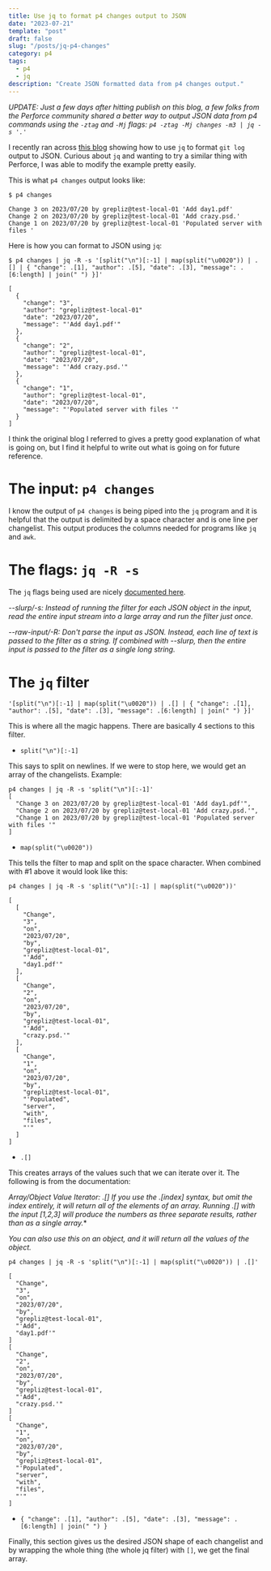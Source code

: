 ```yaml
---
title: Use jq to format p4 changes output to JSON
date: "2023-07-21"
template: "post"
draft: false
slug: "/posts/jq-p4-changes"
category: p4
tags:
  - p4
  - jq
description: "Create JSON formatted data from p4 changes output."
---
```

*UPDATE: Just a few days after hitting publish on this blog, a few folks from the Perforce community shared a better way to output JSON data from p4 commands using the `-ztag` and `-Mj` flags: `p4 -ztag -Mj changes -m3 | jq -s '.'`*

I recently ran across [this blog](https://til.simonwillison.net/jq/git-log-json) showing how to use `jq` to format `git log` output to JSON.  Curious about `jq` and wanting to try a similar thing with Perforce, I was able to modify the example pretty easily.

This is what `p4 changes` output looks like:

```
$ p4 changes

Change 3 on 2023/07/20 by grepliz@test-local-01 'Add day1.pdf'
Change 2 on 2023/07/20 by grepliz@test-local-01 'Add crazy.psd.'
Change 1 on 2023/07/20 by grepliz@test-local-01 'Populated server with files '
```

Here is how you can format to JSON using `jq`:

```
$ p4 changes | jq -R -s '[split("\n")[:-1] | map(split("\u0020")) | .[] | { "change": .[1], "author": .[5], "date": .[3], "message": .[6:length] | join(" ") }]'

[
  {
    "change": "3",
    "author": "grepliz@test-local-01"
    "date": "2023/07/20",
    "message": "'Add day1.pdf'"
  },
  {
    "change": "2",
    "author": "grepliz@test-local-01",
    "date": "2023/07/20",
    "message": "'Add crazy.psd.'"
  },
  {
    "change": "1",
    "author": "grepliz@test-local-01",
    "date": "2023/07/20",
    "message": "'Populated server with files '"
  }
]
```

I think the original blog I referred to gives a pretty good explanation of what is going on, but I find it helpful to write out what is going on for future reference.

The input: `p4 changes`
===========================================
I know the output of `p4 changes` is being piped into the `jq` program and it is helpful that the output is delimited by a space character and is one line per changelist.  This output produces the columns needed for programs like `jq` and `awk`.
  
The flags: `jq -R -s` 
=====================
The `jq` flags being used are nicely [documented here](https://jqlang.github.io/jq/manual/).

*--slurp/-s:*
*Instead of running the filter for each JSON object in the input, read the entire input stream into a large array and run the filter just once.*
 
*--raw-input/-R:*
*Don't parse the input as JSON. Instead, each line of text is passed to the filter as a string. If combined with --slurp, then the entire input is passed to the filter as a single long string.*

The `jq` filter
=============================================================

 `'[split("\n")[:-1] | map(split("\u0020")) | .[] | { "change": .[1], "author": .[5], "date": .[3], "message": .[6:length] | join(" ") }]'`

This is where all the magic happens. There are basically 4 sections to this filter.

* `split("\n")[:-1]`

This says to split on newlines. If we were to stop here, we would get an array of the changelists.
Example: 
```
p4 changes | jq -R -s 'split("\n")[:-1]'
[
  "Change 3 on 2023/07/20 by grepliz@test-local-01 'Add day1.pdf'",
  "Change 2 on 2023/07/20 by grepliz@test-local-01 'Add crazy.psd.'",
  "Change 1 on 2023/07/20 by grepliz@test-local-01 'Populated server with files '"
]
```

* `map(split("\u0020"))`

This tells the filter to map and split on the space character.
When combined with #1 above it would look like this:
```
p4 changes | jq -R -s 'split("\n")[:-1] | map(split("\u0020"))'
                                                                    
[
  [
    "Change",
    "3",
    "on",
    "2023/07/20",
    "by",
    "grepliz@test-local-01",
    "'Add",
    "day1.pdf'"
  ],
  [
    "Change",
    "2",
    "on",
    "2023/07/20",
    "by",
    "grepliz@test-local-01",
    "'Add",
    "crazy.psd.'"
  ],
  [
    "Change",
    "1",
    "on",
    "2023/07/20",
    "by",
    "grepliz@test-local-01",
    "'Populated",
    "server",
    "with",
    "files",
    "'"
  ]
]
```

* `.[]`

This creates arrays of the values such that we can iterate over it.  The following is from the documentation:


*Array/Object Value Iterator: .[]*
*If you use the .[index] syntax, but omit the index entirely, it will return all of the elements of an array. Running .[] with the input [1,2,3] will produce the numbers as three separate results, rather than as a single array.**
 
*You can also use this on an object, and it will return all the values of the object.*

```
p4 changes | jq -R -s 'split("\n")[:-1] | map(split("\u0020")) | .[]'

[
  "Change",
  "3",
  "on",
  "2023/07/20",
  "by",
  "grepliz@test-local-01",
  "'Add",
  "day1.pdf'"
]
[
  "Change",
  "2",
  "on",
  "2023/07/20",
  "by",
  "grepliz@test-local-01",
  "'Add",
  "crazy.psd.'"
]
[
  "Change",
  "1",
  "on",
  "2023/07/20",
  "by",
  "grepliz@test-local-01",
  "'Populated",
  "server",
  "with",
  "files",
  "'"
]
```

* `{ "change": .[1], "author": .[5], "date": .[3], "message": .[6:length] | join(" ") }`

Finally, this section gives us the desired JSON shape of each changelist and by wrapping the whole thing (the whole jq filter) with `[]`, we get the final array.  